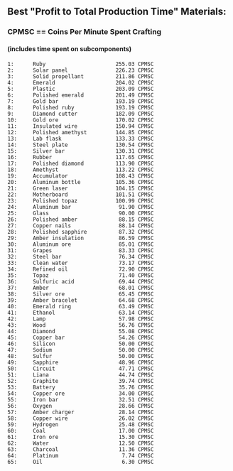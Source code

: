## Best "Profit to Total Production Time" Materials:
### CPMSC == Coins Per Minute Spent Crafting
#### (includes time spent on subcomponents)

	1:      Ruby                      255.03 CPMSC
	2:      Solar panel               226.23 CPMSC
	3:      Solid propellant          211.86 CPMSC
	4:      Emerald                   204.02 CPMSC
	5:      Plastic                   203.09 CPMSC
	6:      Polished emerald          201.49 CPMSC
	7:      Gold bar                  193.19 CPMSC
	8:      Polished ruby             193.19 CPMSC
	9:      Diamond cutter            182.09 CPMSC
	10:     Gold ore                  170.02 CPMSC
	11:     Insulated wire            150.94 CPMSC
	12:     Polished amethyst         144.85 CPMSC
	13:     Lab flask                 133.33 CPMSC
	14:     Steel plate               130.54 CPMSC
	15:     Silver bar                130.31 CPMSC
	16:     Rubber                    117.65 CPMSC
	17:     Polished diamond          113.90 CPMSC
	18:     Amethyst                  113.22 CPMSC
	19:     Accumulator               108.43 CPMSC
	20:     Aluminum bottle           105.36 CPMSC
	21:     Green laser               104.15 CPMSC
	22:     Motherboard               101.51 CPMSC
	23:     Polished topaz            100.99 CPMSC
	24:     Aluminum bar               91.90 CPMSC
	25:     Glass                      90.00 CPMSC
	26:     Polished amber             88.15 CPMSC
	27:     Copper nails               88.14 CPMSC
	28:     Polished sapphire          87.32 CPMSC
	29:     Amber insulation           86.59 CPMSC
	30:     Aluminum ore               85.01 CPMSC
	31:     Grapes                     83.33 CPMSC
	32:     Steel bar                  76.34 CPMSC
	33:     Clean water                73.17 CPMSC
	34:     Refined oil                72.90 CPMSC
	35:     Topaz                      71.40 CPMSC
	36:     Sulfuric acid              69.44 CPMSC
	37:     Amber                      68.01 CPMSC
	38:     Silver ore                 65.45 CPMSC
	39:     Amber bracelet             64.68 CPMSC
	40:     Emerald ring               63.49 CPMSC
	41:     Ethanol                    63.14 CPMSC
	42:     Lamp                       57.98 CPMSC
	43:     Wood                       56.76 CPMSC
	44:     Diamond                    55.08 CPMSC
	45:     Copper bar                 54.26 CPMSC
	46:     Silicon                    50.00 CPMSC
	47:     Sodium                     50.00 CPMSC
	48:     Sulfur                     50.00 CPMSC
	49:     Sapphire                   48.96 CPMSC
	50:     Circuit                    47.71 CPMSC
	51:     Liana                      44.74 CPMSC
	52:     Graphite                   39.74 CPMSC
	53:     Battery                    35.76 CPMSC
	54:     Copper ore                 34.00 CPMSC
	55:     Iron bar                   32.51 CPMSC
	56:     Oxygen                     28.66 CPMSC
	57:     Amber charger              28.14 CPMSC
	58:     Copper wire                26.02 CPMSC
	59:     Hydrogen                   25.48 CPMSC
	60:     Coal                       17.00 CPMSC
	61:     Iron ore                   15.30 CPMSC
	62:     Water                      12.50 CPMSC
	63:     Charcoal                   11.36 CPMSC
	64:     Platinum                    7.74 CPMSC
	65:     Oil                         6.30 CPMSC

